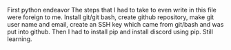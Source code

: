 First python endeavor
The steps that I had to take to even write in this file were foreign to me. 
Install git/git bash, create github repository, make git user name and email, create an SSH key which came from git/bash and was put into github.
Then I had to install pip and install discord using pip.
Still learning.